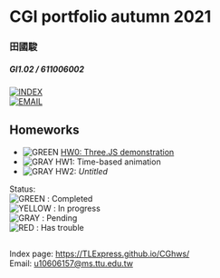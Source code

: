 # CGI portfolio autumn 2021
### 田國駿
##### GI1.02 / 611006002

[![INDEX](https://tlexpress.github.io/CGhws/index_files/index_thumb256.png)](https://tlexpress.github.io/CGhws/) \
[![EMAIL](https://tlexpress.github.io/CGhws/index_files/email_thumb.png)](mailto:u10606157@ms.ttu.edu.tw)

## Homeworks

- ![GREEN](https://tlexpress.github.io/CGhws/index_files/green.png) [HW0: Three.JS demonstration](https://tlexpress.github.io/CGhws/hw0/)
- ![GRAY](https://tlexpress.github.io/CGhws/index_files/gray.png) HW1: Time-based animation
- ![GRAY](https://tlexpress.github.io/CGhws/index_files/gray.png) HW2: *Untitled*

Status: \
![GREEN](https://tlexpress.github.io/CGhws/index_files/green.png) : Completed \
![YELLOW](https://tlexpress.github.io/CGhws/index_files/yellow.png) : In progress \
![GRAY](https://tlexpress.github.io/CGhws/index_files/gray.png) : Pending \
![RED](https://tlexpress.github.io/CGhws/index_files/red.png) : Has trouble
##

Index page: https://TLExpress.github.io/CGhws/ \
Email: u10606157@ms.ttu.edu.tw